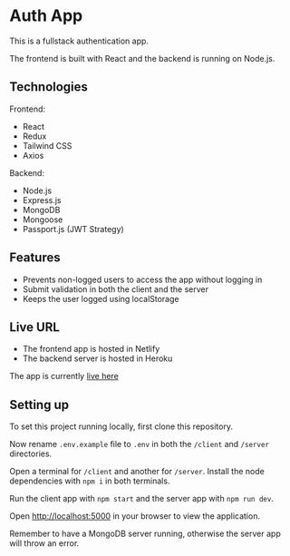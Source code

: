 # Auth App

This is a fullstack authentication app.

The frontend is built with React and the backend is running on Node.js.

## Technologies

Frontend:

- React
- Redux
- Tailwind CSS
- Axios

Backend:

- Node.js
- Express.js
- MongoDB
- Mongoose
- Passport.js (JWT Strategy)

## Features

- Prevents non-logged users to access the app without logging in
- Submit validation in both the client and the server
- Keeps the user logged using localStorage

## Live URL

- The frontend app is hosted in Netlify
- The backend server is hosted in Heroku

The app is currently [live here](https://auth-passport-jwt.netlify.app/)

## Setting up

To set this project running locally, first clone this repository.

Now rename `.env.example` file to `.env` in both the `/client` and `/server` directories.

Open a terminal for `/client` and another for `/server`. Install the node dependencies with `npm i` in both terminals.

Run the client app with `npm start` and the server app with `npm run dev`.

Open [http://localhost:5000](http://localhost:5000) in your browser to view the application.

Remember to have a MongoDB server running, otherwise the server app will throw an error.
